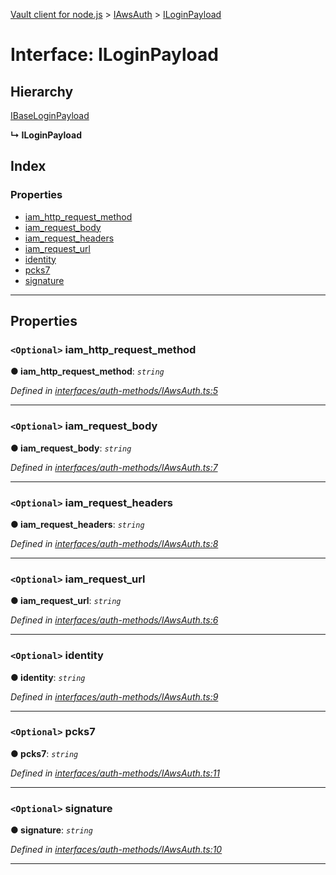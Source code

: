 [Vault client for node.js](../README.md) > [IAwsAuth](../modules/iawsauth.md) > [ILoginPayload](../interfaces/iawsauth.iloginpayload.md)

# Interface: ILoginPayload

## Hierarchy

 [IBaseLoginPayload](ibaseloginpayload.md)

**↳ ILoginPayload**

## Index

### Properties

* [iam_http_request_method](iawsauth.iloginpayload.md#iam_http_request_method)
* [iam_request_body](iawsauth.iloginpayload.md#iam_request_body)
* [iam_request_headers](iawsauth.iloginpayload.md#iam_request_headers)
* [iam_request_url](iawsauth.iloginpayload.md#iam_request_url)
* [identity](iawsauth.iloginpayload.md#identity)
* [pcks7](iawsauth.iloginpayload.md#pcks7)
* [signature](iawsauth.iloginpayload.md#signature)

---

## Properties

<a id="iam_http_request_method"></a>

### `<Optional>` iam_http_request_method

**● iam_http_request_method**: *`string`*

*Defined in [interfaces/auth-methods/IAwsAuth.ts:5](https://github.com/theogravity/vault-tacular/blob/ffc4ac1/src/interfaces/auth-methods/IAwsAuth.ts#L5)*

___
<a id="iam_request_body"></a>

### `<Optional>` iam_request_body

**● iam_request_body**: *`string`*

*Defined in [interfaces/auth-methods/IAwsAuth.ts:7](https://github.com/theogravity/vault-tacular/blob/ffc4ac1/src/interfaces/auth-methods/IAwsAuth.ts#L7)*

___
<a id="iam_request_headers"></a>

### `<Optional>` iam_request_headers

**● iam_request_headers**: *`string`*

*Defined in [interfaces/auth-methods/IAwsAuth.ts:8](https://github.com/theogravity/vault-tacular/blob/ffc4ac1/src/interfaces/auth-methods/IAwsAuth.ts#L8)*

___
<a id="iam_request_url"></a>

### `<Optional>` iam_request_url

**● iam_request_url**: *`string`*

*Defined in [interfaces/auth-methods/IAwsAuth.ts:6](https://github.com/theogravity/vault-tacular/blob/ffc4ac1/src/interfaces/auth-methods/IAwsAuth.ts#L6)*

___
<a id="identity"></a>

### `<Optional>` identity

**● identity**: *`string`*

*Defined in [interfaces/auth-methods/IAwsAuth.ts:9](https://github.com/theogravity/vault-tacular/blob/ffc4ac1/src/interfaces/auth-methods/IAwsAuth.ts#L9)*

___
<a id="pcks7"></a>

### `<Optional>` pcks7

**● pcks7**: *`string`*

*Defined in [interfaces/auth-methods/IAwsAuth.ts:11](https://github.com/theogravity/vault-tacular/blob/ffc4ac1/src/interfaces/auth-methods/IAwsAuth.ts#L11)*

___
<a id="signature"></a>

### `<Optional>` signature

**● signature**: *`string`*

*Defined in [interfaces/auth-methods/IAwsAuth.ts:10](https://github.com/theogravity/vault-tacular/blob/ffc4ac1/src/interfaces/auth-methods/IAwsAuth.ts#L10)*

___

